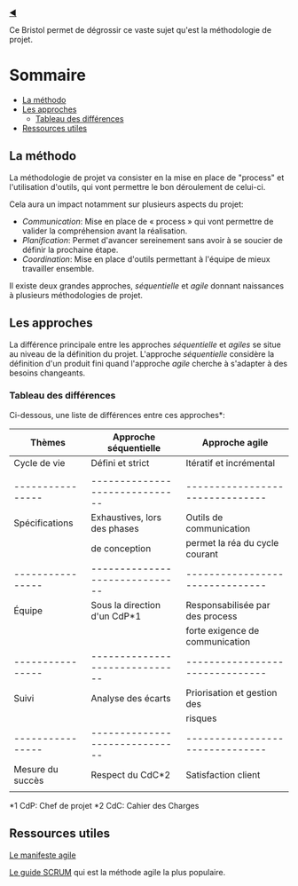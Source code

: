 [:arrow_backward:](../README.md)

Ce Bristol permet de dégrossir ce vaste sujet qu'est la méthodologie de projet.

# Sommaire

- [La méthodo](#la-methodo)
- [Les approches](#les-approches)
  - [Tableau des différences](#tableau-des-differences)
- [Ressources utiles](#ressources-utiles)

## La méthodo

La méthodologie de projet va consister en la mise en place de "process" et l'utilisation d'outils, qui vont permettre le bon déroulement de celui-ci.

Cela aura un impact notamment sur plusieurs aspects du projet:

- *Communication*: Mise en place de « process » qui vont permettre de valider la compréhension avant la réalisation.
- *Planification*: Permet d'avancer sereinement sans avoir à se soucier de définir la prochaine étape.
- *Coordination*: Mise en place d'outils permettant à l'équipe de mieux travailler ensemble.

Il existe deux grandes approches, *séquentielle* et *agile* donnant naissances à plusieurs méthodologies de projet.


## Les approches

La différence principale entre les approches *séquentielle* et *agiles* se situe au niveau de la définition du projet. L'approche *séquentielle* considère la définition d'un produit fini quand l'approche *agile* cherche à s'adapter à des besoins changeants.

### Tableau des différences

Ci-dessous, une liste de différences entre ces approches*:

| Thèmes           | Approche séquentielle          | Approche agile                  |
| ---------------- | ------------------------------ | ------------------------------- |
| Cycle de vie     | Défini et strict               | Itératif et incrémental         |
|                  |                                |                                 |
| ---------------- | ------------------------------ | ------------------------------- |
| Spécifications   | Exhaustives, lors des phases   | Outils de communication         |
|                  | de conception                  | permet la réa du cycle courant  |
| ---------------- | ------------------------------ | ------------------------------- |
| Équipe           | Sous la direction d'un CdP*1   | Responsabilisée par des process |
|                  |                                | forte exigence de communication |
| ---------------- | ------------------------------ | ------------------------------- |
| Suivi            | Analyse des écarts             | Priorisation et gestion des     |
|                  |                                | risques                         |
| ---------------- | ------------------------------ | ------------------------------- |
| Mesure du succès | Respect du CdC*2               | Satisfaction client             |
|                  |                                |                                 |


*1 CdP: Chef de projet
*2 CdC: Cahier des Charges

## Ressources utiles

[Le manifeste agile](https://agilemanifesto.org/iso/fr/manifesto.html)

[Le guide SCRUM](https://scrumguides.org/docs/scrumguide/v2017/2017-Scrum-Guide-French.pdf) qui est la méthode agile la plus populaire.

